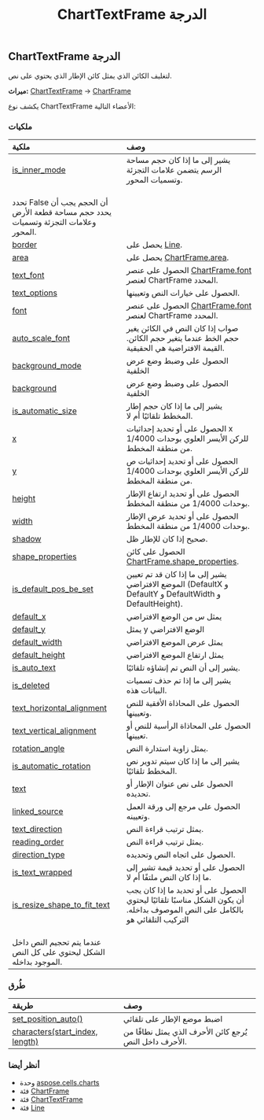 ﻿---
title: ChartTextFrame الدرجة
second_title: Aspose.Cells for Python via .NET API المراجع
description:
type: docs
weight: 110
url: /ar/python-net/aspose.cells.charts/charttextframe/
is_root: false
---
##  ChartTextFrame الدرجة
لتغليف الكائن الذي يمثل كائن الإطار الذي يحتوي على نص.



**ميراث:** [ChartTextFrame](/cells/python-net/aspose.cells.charts/charttextframe) → 
[ChartFrame](/cells/ar/python-net/aspose.cells.charts/chartframe)



يكشف نوع ChartTextFrame الأعضاء التالية:

###  ملكيات
| ملكية| وصف|
| :- | :- |
| [is_inner_mode](/cells/ar/python-net/aspose.cells.charts/charttextframe/is_inner_mode) | يشير إلى ما إذا كان حجم مساحة الرسم يتضمن علامات التجزئة وتسميات المحور.<br/> تحدد False أن الحجم يجب أن يحدد حجم مساحة قطعة الأرض وعلامات التجزئة وتسميات المحور.|
| [border](/cells/ar/python-net/aspose.cells.charts/charttextframe/border) | يحصل على [Line](/cells/ar/python-net/aspose.cells.drawing/line).|
| [area](/cells/ar/python-net/aspose.cells.charts/charttextframe/area) | يحصل على [ChartFrame.area](/cells/ar/python-net/aspose.cells.charts/chartframe#area).|
| [text_font](/cells/ar/python-net/aspose.cells.charts/charttextframe/text_font) | الحصول على عنصر [ChartFrame.font](/cells/ar/python-net/aspose.cells.charts/chartframe#font) لعنصر ChartFrame المحدد.|
| [text_options](/cells/ar/python-net/aspose.cells.charts/charttextframe/text_options) | الحصول على خيارات النص وتعيينها.|
| [font](/cells/ar/python-net/aspose.cells.charts/charttextframe/font) | الحصول على عنصر [ChartFrame.font](/cells/ar/python-net/aspose.cells.charts/chartframe#font) لعنصر ChartFrame المحدد.|
| [auto_scale_font](/cells/ar/python-net/aspose.cells.charts/charttextframe/auto_scale_font) | صواب إذا كان النص في الكائن يغير حجم الخط عندما يتغير حجم الكائن. القيمة الافتراضية هي الحقيقية.|
| [background_mode](/cells/ar/python-net/aspose.cells.charts/charttextframe/background_mode) | الحصول على وضبط وضع عرض الخلفية|
| [background](/cells/ar/python-net/aspose.cells.charts/charttextframe/background) | الحصول على وضبط وضع عرض الخلفية|
| [is_automatic_size](/cells/ar/python-net/aspose.cells.charts/charttextframe/is_automatic_size) | يشير إلى ما إذا كان حجم إطار المخطط تلقائيًا أم لا.|
| [x](/cells/ar/python-net/aspose.cells.charts/charttextframe/x) | الحصول على أو تحديد إحداثيات x للركن الأيسر العلوي بوحدات 1/4000 من منطقة المخطط.|
| [y](/cells/ar/python-net/aspose.cells.charts/charttextframe/y) | الحصول على أو تحديد إحداثيات ص للركن الأيسر العلوي بوحدات 1/4000 من منطقة المخطط.|
| [height](/cells/ar/python-net/aspose.cells.charts/charttextframe/height) | الحصول على أو تحديد ارتفاع الإطار بوحدات 1/4000 من منطقة المخطط.|
| [width](/cells/ar/python-net/aspose.cells.charts/charttextframe/width) |الحصول على أو تحديد عرض الإطار بوحدات 1/4000 من منطقة المخطط.|
| [shadow](/cells/ar/python-net/aspose.cells.charts/charttextframe/shadow) | صحيح إذا كان للإطار ظل.|
| [shape_properties](/cells/ar/python-net/aspose.cells.charts/charttextframe/shape_properties) | الحصول على كائن [ChartFrame.shape_properties](/cells/ar/python-net/aspose.cells.charts/chartframe#shape_properties).|
| [is_default_pos_be_set](/cells/ar/python-net/aspose.cells.charts/charttextframe/is_default_pos_be_set) | يشير إلى ما إذا كان قد تم تعيين الموضع الافتراضي (DefaultX و DefaultY و DefaultWidth و DefaultHeight).|
| [default_x](/cells/ar/python-net/aspose.cells.charts/charttextframe/default_x) | يمثل س من الوضع الافتراضي|
| [default_y](/cells/ar/python-net/aspose.cells.charts/charttextframe/default_y) | يمثل y الوضع الافتراضي|
| [default_width](/cells/ar/python-net/aspose.cells.charts/charttextframe/default_width) | يمثل عرض الموضع الافتراضي|
| [default_height](/cells/ar/python-net/aspose.cells.charts/charttextframe/default_height) | يمثل ارتفاع الموضع الافتراضي|
| [is_auto_text](/cells/ar/python-net/aspose.cells.charts/charttextframe/is_auto_text) | يشير إلى أن النص تم إنشاؤه تلقائيًا.|
| [is_deleted](/cells/ar/python-net/aspose.cells.charts/charttextframe/is_deleted) | يشير إلى ما إذا تم حذف تسميات البيانات هذه.|
| [text_horizontal_alignment](/cells/ar/python-net/aspose.cells.charts/charttextframe/text_horizontal_alignment) | الحصول على المحاذاة الأفقية للنص وتعيينها.|
| [text_vertical_alignment](/cells/ar/python-net/aspose.cells.charts/charttextframe/text_vertical_alignment) | الحصول على المحاذاة الرأسية للنص أو تعيينها.|
| [rotation_angle](/cells/ar/python-net/aspose.cells.charts/charttextframe/rotation_angle) | يمثل زاوية استدارة النص.|
| [is_automatic_rotation](/cells/ar/python-net/aspose.cells.charts/charttextframe/is_automatic_rotation) | يشير إلى ما إذا كان سيتم تدوير نص المخطط تلقائيًا.|
| [text](/cells/ar/python-net/aspose.cells.charts/charttextframe/text) | الحصول على نص عنوان الإطار أو تحديده.|
| [linked_source](/cells/ar/python-net/aspose.cells.charts/charttextframe/linked_source) |الحصول على مرجع إلى ورقة العمل وتعيينه.|
| [text_direction](/cells/ar/python-net/aspose.cells.charts/charttextframe/text_direction) | يمثل ترتيب قراءة النص.|
| [reading_order](/cells/ar/python-net/aspose.cells.charts/charttextframe/reading_order) | يمثل ترتيب قراءة النص.|
| [direction_type](/cells/ar/python-net/aspose.cells.charts/charttextframe/direction_type) | الحصول على اتجاه النص وتحديده.|
| [is_text_wrapped](/cells/ar/python-net/aspose.cells.charts/charttextframe/is_text_wrapped) | الحصول على أو تحديد قيمة تشير إلى ما إذا كان النص ملتفًا أم لا.|
| [is_resize_shape_to_fit_text](/cells/ar/python-net/aspose.cells.charts/charttextframe/is_resize_shape_to_fit_text) | الحصول على أو تحديد ما إذا كان يجب أن يكون الشكل مناسبًا تلقائيًا ليحتوي بالكامل على النص الموصوف بداخله. التركيب التلقائي هو<br/> عندما يتم تحجيم النص داخل الشكل ليحتوي على كل النص الموجود بداخله.|


###  طُرق
| طريقة| وصف|
| :- | :- |
| [set_position_auto()](/cells/ar/python-net/aspose.cells.charts/charttextframe/set_position_auto/#) | اضبط موضع الإطار على تلقائي|
| [characters(start_index, length)](/cells/ar/python-net/aspose.cells.charts/charttextframe/characters/#int-int) |يُرجع كائن الأحرف الذي يمثل نطاقًا من الأحرف داخل النص.|



###  أنظر أيضا
* وحدة [aspose.cells.charts](..)
* فئة [ChartFrame](/cells/ar/python-net/aspose.cells.charts/chartframe)
* فئة [ChartTextFrame](/cells/ar/python-net/aspose.cells.charts/charttextframe)
* فئة [Line](/cells/ar/python-net/aspose.cells.drawing/line)
